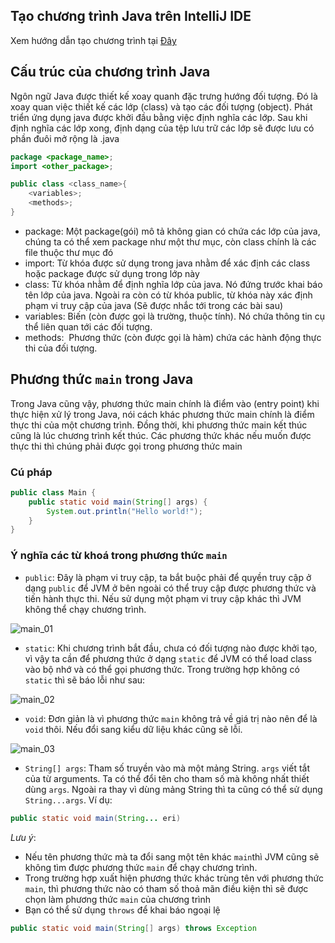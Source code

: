 ## Tạo chương trình Java trên IntelliJ IDE  
Xem hướng dẫn tạo chương trình tại [Đây](https://youtu.be/xag2tMaqrA0)  

## Cấu trúc của chương trình Java

Ngôn ngữ Java được thiết kế xoay quanh đặc trưng hướng đối tượng. Đó là xoay quan việc thiết kế các lớp (class) và tạo các đối tượng (object).
Phát triển ứng dụng java được khởi đầu bằng việc định nghĩa các lớp. Sau khi định nghĩa các lớp xong, định dạng của tệp lưu trữ các lớp sẽ được lưu có phần đuôi mở rộng là .java
```java
package <package_name>;
import <other_package>;

public class <class_name>{
    <variables>;
    <methods>;
}
```
+ package: Một package(gói) mô tả không gian có chứa các lớp của java, chúng ta có thể xem package như một thư mục, còn class chính là các file thuộc thư mục đó
+ import: Từ khóa được sử dụng trong java nhằm để xác định các class hoặc package được sử dụng trong lớp này
+ class: Từ khóa nhằm để định nghĩa lớp của java. Nó đứng trước khai báo tên lớp của java. Ngoài ra còn có từ khóa public, từ khóa này xác định phạm vi truy cập của java (Sẽ được nhắc tới trong các bài sau)
+ variables: Biến (còn được gọi là trường, thuộc tính). Nó chứa thông tin cụ thể liên quan tới các đối tượng.
+ methods:  Phương thức (còn được gọi là hàm) chứa các hành động thực thi của đối tượng.


## Phương thức `main` trong Java  
Trong Java cũng vậy, phương thức main chính là điểm vào (entry point) khi thực hiện xử lý trong Java, nói cách khác phương thức main chính là điểm thực thi của một chương trình. Đồng thời, khi phương thức main kết thúc cũng là lúc chương trình kết thúc. Các phương thức khác nếu muốn được thực thi thì chúng phải được gọi trong phương thức main  

### Cú pháp  
```java
public class Main {
    public static void main(String[] args) {
        System.out.println("Hello world!");
    }
}
```  

### Ý nghĩa các từ khoá trong phương thức `main`  
- `public`: Đây là phạm vi truy cập, ta bắt buộc phải để quyền truy cập ở dạng `public` để JVM ở bên ngoài có thể truy cập được phương thức và tiến hành thực thi. Nếu sử dụng một phạm vi truy cập khác thì JVM không thể chạy chương trình.  

![main_01](https://media.techmaster.vn/api/static/bq0a8rs51co78aldi4p0/0QKB2xa6)  

  
- `static`: Khi chương trình bắt đầu, chưa có đối tượng nào được khởi tạo, vì vậy ta cần để phương thức ở dạng `static` để JVM có thể load class vào bộ nhớ và có thể gọi phương thức. Trong trường hợp không có `static` thì sẽ báo lỗi như sau:    

![main_02](https://media.techmaster.vn/api/static/bq0a8rs51co78aldi4p0/A0fmkBB1)

- `void`: Đơn giản là vì phương thức `main` không trả về giá trị nào nên để là `void` thôi. Nếu đổi sang kiểu dữ liệu khác cũng sẽ lỗi.       

![main_03](https://media.techmaster.vn/api/static/bq0a8rs51co78aldi4p0/wpfNECwA) 

- `String[] args`: Tham số truyền vào mà một mảng String. `args` viết tắt của từ arguments. Ta có thể đổi tên cho tham số mà không nhất thiết dùng `args`. Ngoài ra thay vì dùng mảng String thì ta cũng có thể sử dụng `String...args`. Ví dụ:  
```java
public static void main(String... eri)
```

*Lưu ý*: 
- Nếu tên phương thức mà ta đổi sang một tên khác `main`thì JVM cũng sẽ không tìm được phương thức `main` để chạy chương trình. 
- Trong trường hợp xuất hiện phương thức khác trùng tên với phương thức `main`, thì phương thức nào có tham số thoả mãn điều kiện thì sẽ được chọn làm phương thức `main` của chương trình 
- Bạn có thể sử dụng `throws` để khai báo ngoại lệ 
```java
public static void main(String[] args) throws Exception
```